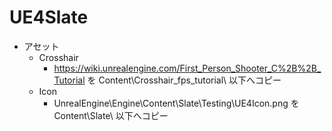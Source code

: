 # UE4Slate

* アセット
    * Crosshair
        * https://wiki.unrealengine.com/First_Person_Shooter_C%2B%2B_Tutorial を Content\Crosshair_fps_tutorial\ 以下へコピー 
    * Icon
        * UnrealEngine\Engine\Content\Slate\Testing\UE4Icon.png を Content\Slate\ 以下へコピー